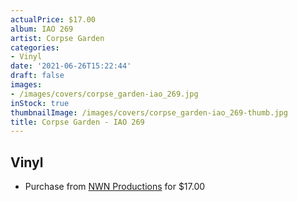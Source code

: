 ```yaml
---
actualPrice: $17.00
album: IAO 269
artist: Corpse Garden
categories:
- Vinyl
date: '2021-06-26T15:22:44'
draft: false
images:
- /images/covers/corpse_garden-iao_269.jpg
inStock: true
thumbnailImage: /images/covers/corpse_garden-iao_269-thumb.jpg
title: Corpse Garden - IAO 269
---
```


## Vinyl
* Purchase from [NWN Productions](http://shop.nwnprod.com/index.php?route=product/product&path=75&product_id=6933&sort=pd.name&order=ASC) for $17.00
